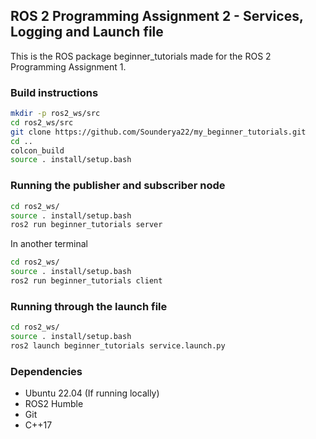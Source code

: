 ## ROS 2 Programming Assignment 2 - Services, Logging and Launch file

This is the ROS package beginner_tutorials made for the ROS 2 Programming Assignment 1. 

### Build instructions

```bash
mkdir -p ros2_ws/src
cd ros2_ws/src
git clone https://github.com/Sounderya22/my_beginner_tutorials.git
cd ..
colcon_build
source . install/setup.bash
```

### Running the publisher and subscriber node 

```bash
cd ros2_ws/
source . install/setup.bash
ros2 run beginner_tutorials server
```
In another terminal

```bash
cd ros2_ws/
source . install/setup.bash
ros2 run beginner_tutorials client
```

### Running through the launch file

```bash
cd ros2_ws/
source . install/setup.bash
ros2 launch beginner_tutorials service.launch.py 
```

### Dependencies

- Ubuntu 22.04 (If running locally)
- ROS2 Humble
- Git
- C++17


